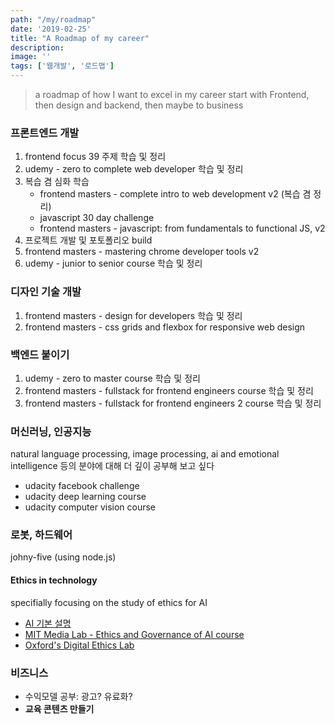 ```yaml
---
path: "/my/roadmap"
date: '2019-02-25'
title: "A Roadmap of my career"
description: 
image: ''
tags: ['웹개발', '로드맵']
---
```

> a roadmap of how I want to excel in my career
> start with Frontend, then design and backend, then maybe to business

### 프론트엔드 개발
1. frontend focus 39 주제 학습 및 정리
2. udemy - zero to complete web developer 학습 및 정리
3. 복습 겸 심화 학습
    - frontend masters - complete intro to web development v2 (복습 겸 정리)
    - javascript 30 day challenge
    - frontend masters - javascript: from fundamentals to functional JS, v2
4. 프로젝트 개발 및 포토폴리오 build
5. frontend masters - mastering chrome developer tools v2
6. udemy - junior to senior course 학습 및 정리

### 디자인 기술 개발
1. frontend masters - design for developers 학습 및 정리
2. frontend masters - css grids and flexbox for responsive web design
    
### 백엔드 붙이기
1. udemy - zero to master course 학습 및 정리
2. frontend masters - fullstack for frontend engineers course 학습 및 정리
3. frontend masters - fullstack for frontend engineers 2 course 학습 및 정리

### 머신러닝, 인공지능
natural language processing, image processing, ai and emotional intelligence 등의 분야에 대해 더 깊이 공부해 보고 싶다
- udacity facebook challenge
- udacity deep learning course
- udacity computer vision course

### 로봇, 하드웨어
johny-five (using node.js)

#### Ethics in technology
specifially focusing on the study of ethics for AI
- [AI 기본 설명](https://waitbutwhy.com/2015/01/artificial-intelligence-revolution-1.html)
- [MIT Media Lab - Ethics and Governance of AI course](https://www.media.mit.edu/courses/the-ethics-and-governance-of-artificial-intelligence/)
- [Oxford's Digital Ethics Lab](https://digitalethicslab.oii.ox.ac.uk/)

### 비즈니스
- 수익모델 공부: 광고? 유료화?
- __교육 콘텐츠 만들기__